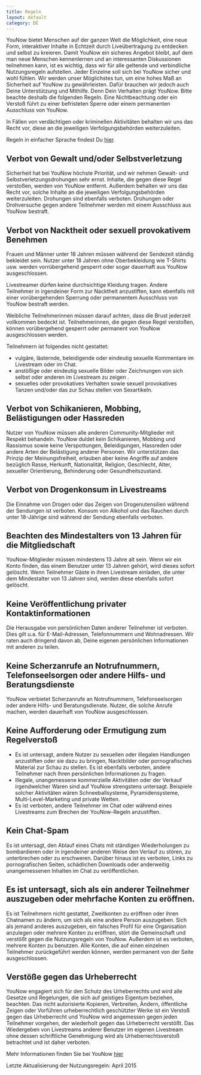 ```yaml
---
title: Regeln
layout: default
category: DE
---
```

YouNow bietet Menschen auf der ganzen Welt die Möglichkeit, eine neue Form, interaktiver Inhalte in Echtzeit durch Liveübertragung zu entdecken und selbst zu kreieren. Damit YouNow ein sicheres Angebot bleibt, auf dem man neue Menschen kennenlernen und an interessanten Diskussionen teilnehmen kann, ist es wichtig, dass wir für alle geltende und verbindliche Nutzungsregeln aufstellen. Jeder Einzelne soll sich bei YouNow sicher und wohl fühlen. 
Wir werden unser Möglichstes tun, um eine hohes Maß an Sicherheit auf YouNow zu gewährleisten. Dafür brauchen wir jedoch auch Deine Unterstützung und Mithilfe. Denn Dein Verhalten prägt YouNow. Bitte beachte deshalb die folgenden Regeln. Eine Nichtbeachtung oder ein Verstoß führt zu einer befristeten Sperre oder einem permanenten Ausschluss von YouNow. 

In Fällen von verdächtigen oder kriminellen Aktivitäten behalten wir uns das Recht vor, diese an die jeweiligen Verfolgungsbehörden weiterzuleiten.

Regeln in einfacher Sprache findest Du [hier](http://www.younow.com/policy/de/kindgerecht).

## Verbot von Gewalt und/oder Selbstverletzung

Sicherheit hat bei YouNow höchste Priorität, und wir nehmen Gewalt- und Selbstverletzungsdrohungen sehr ernst. Inhalte, die gegen diese Regel verstoßen, werden von YouNow entfernt. Außerdem behalten wir uns das Recht vor, solche Inhalte an die jeweiligen Verfolgungsbehörden weiterzuleiten. Drohungen sind ebenfalls verboten. Drohungen oder Drohversuche gegen andere Teilnehmer werden mit einem Ausschluss aus YouNow bestraft.


## Verbot von Nacktheit oder sexuell provokativem Benehmen

Frauen und Männer unter 18 Jahren müssen während der Sendezeit ständig bekleidet sein. Nutzer unter 18 Jahren ohne Oberbekleidung wie T-Shirts usw. werden vorrübergehend gesperrt oder sogar dauerhaft aus YouNow ausgeschlossen.

Livestreamer dürfen keine durchsichtige Kleidung tragen. Andere Teilnehmer in irgendeiner Form zur Nacktheit anzustiften, kann ebenfalls mit einer vorübergehenden Sperrung oder permanentem Ausschluss von YouNow bestraft werden.

Weibliche Teilnehmerinnen müssen darauf achten, dass die Brust jederzeit vollkommen bedeckt ist. Teilnehmerinnen, die gegen diese Regel verstoßen, können vorübergehend gesperrt oder permanent von YouNow ausgeschlossen werden.

Teilnehmern ist folgendes nicht gestattet:

- vulgäre, lästernde, beleidigende oder eindeutig sexuelle Kommentare im Livestream oder im Chat.&nbsp;
- anstößige oder eindeutig sexuelle Bilder oder Zeichnungen von sich selbst oder anderen im Livestream zu zeigen
.&nbsp;
- sexuelles oder provokatives Verhalten sowie sexuell provokatives Tanzen und/oder das zur Schau stellen von Sexartikeln.&nbsp;

## Verbot von Schikanieren, Mobbing, Belästigungen oder Hassreden

Nutzer von YouNow müssen alle anderen Community-Mitglieder mit Respekt behandeln. YouNow duldet kein Schikanieren, Mobbing und Rassismus sowie keine Verspottungen, Beleidigungen, Hassreden oder andere Arten der Belästigung anderer Personen. Wir unterstützen das Prinzip der Meinungsfreiheit, erlauben aber keine Angriffe auf andere bezüglich Rasse, Herkunft, Nationalität, Religion, Geschlecht, Alter, sexueller Orientierung, Behinderung oder Gesundheitszustand.

## Verbot von Drogenkonsum in Livestreams

Die Einnahme von Drogen oder das Zeigen von Drogenutensilien während der Sendungen ist verboten. Konsum von Alkohol und das Rauchen durch unter 18-Jährige sind während der Sendung ebenfalls verboten.

## Beachten des Mindestalters von 13 Jahren für die Mitgliedschaft

YouNow-Mitglieder müssen mindestens 13 Jahre alt sein. Wenn wir ein Konto finden, das einem Benutzer unter 13 Jahren gehört, wird dieses sofort gelöscht. Wenn Teilnehmer Gäste in ihren Livestream einladen, die unter dem Mindestalter von 13 Jahren sind, werden diese ebenfalls sofort gelöscht.

## Keine Veröffentlichung privater Kontaktinformationen

Die Herausgabe von persönlichen Daten anderer Teilnehmer ist verboten. Dies gilt u.a. für E-Mail-Adressen, Telefonnummern und Wohnadressen. Wir raten auch dringend davon ab, Deine eigenen persönlichen Informationen mit anderen zu teilen.

## Keine Scherzanrufe an Notrufnummern, Telefonseelsorgen oder andere Hilfs- und Beratungsdienste

YouNow verbietet Scherzanrufe an Notrufnummern, Telefonseelsorgen oder andere Hilfs- und Beratungsdienste. Nutzer, die solche Anrufe machen, werden dauerhaft von YouNow ausgeschlossen.

## Keine Aufforderung oder Ermutigung zum Regelverstoß

- Es ist untersagt, andere Nutzer zu sexuellen oder illegalen Handlungen anzustiften oder sie dazu zu bringen, Nacktbilder oder pornografisches Material zur Schau zu stellen. Es ist ebenfalls verboten, andere Teilnehmer nach Ihren persönlichen Informationen zu fragen.&nbsp;
- Illegale, unangemessene kommerzielle Aktivitäten oder der Verkauf irgendwelcher Waren sind auf YouNow strengstens untersagt. Beispiele solcher Aktivitäten wären Schneeballsysteme, Pyramidensysteme, Multi-Level-Marketing und private Wetten.&nbsp;
- Es ist verboten, andere Teilnehmer im Chat oder während eines Livestreams zum Brechen der YouNow-Regeln anzustiften.&nbsp;

## Kein Chat-Spam

Es ist untersagt, den Ablauf eines Chats mit ständigen Wiederholungen zu bombardieren oder in irgendeiner anderen Weise den Verlauf zu stören, zu unterbrechen oder zu erschweren. Darüber hinaus ist es verboten, Links zu pornografischen Seiten, schädlichen Downloads oder anderweitig unangemessenen Inhalten im Chat zu veröffentlichen.

## Es ist untersagt, sich als ein anderer Teilnehmer auszugeben oder mehrfache Konten zu eröffnen.

Es ist Teilnehmern nicht gestattet, Zweitkonten zu eröffnen oder ihren Chatnamen zu ändern, um sich als eine andere Person auszugeben. Sich als jemand anderes auszugeben, ein falsches Profil für eine Organisation anzulegen oder mehrere Konten zu eröffnen, stört die Gemeinschaft und verstößt gegen die Nutzungsregeln von YouNow. Außerdem ist es verboten, mehrere Konten zu benutzen. Alle Konten, die auf einen einzelnen Teilnehmer zurückgeführt werden können, werden permanent von der Seite ausgeschlossen.

## Verstöße gegen das Urheberrecht

YouNow engagiert sich für den Schutz des Urheberrechts und wird alle Gesetze und Regelungen, die sich auf geistiges Eigentum beziehen, beachten. Das nicht autorisierte Kopieren, Verbreiten, Ändern, öffentliche Zeigen oder Vorführen urheberrechtlich geschützter Werke ist ein Verstoß gegen das Urheberrecht und YouNow wird angemessen gegen jeden Teilnehmer vorgehen, der wiederholt gegen das Urheberrecht verstößt. Das Wiedergeben von Livestreams anderer Benutzer im eigenen Livestream ohne dessen schriftliche Genehmigung wird als Urheberrechtsverstoß betrachtet und ist daher verboten.

Mehr Informationen finden Sie bei YouNow [hier](http://www.younow.com/policy/de/terms)

Letzte Aktualisierung der Nutzungsregeln: April 2015
